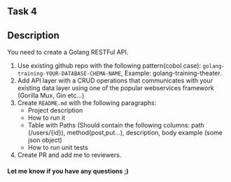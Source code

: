 ## Task 4

## Description

You need to create a Golang RESTFul API.

1. Use existing github repo with the following pattern(cobol case): `golang-training-YOUR-DATABASE-CHEMA-NAME`, Example: golang-training-theater.
2. Add API layer with a CRUD operations that communicates with your existing data layer using one of the popular webservices framework (Gorilla Mux, Gin etc...)
3. Create `README.md` with the following paragraphs:
    - Project description
    - How to run it
    - Table with Paths (Should contain the following columns: path (/users/{id}), method(post,put...), description, body example (some json object)
    - How to run unit tests
4. Create PR and add me to reviewers.

#### Let me know if you have any questions ;)
